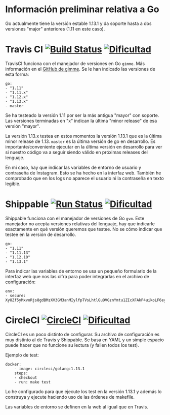 Información preliminar relativa a Go
==================================================

Go actualmente tiene la versión estable 1.13.1 y da soporte hasta a dos versiones "major" anteriores (1.11 en este caso). 


Travis CI
    [![Build Status](https://travis-ci.com/Jesus-Sheriff/go-InstaCrawler.svg?branch=master)](https://travis-ci.com/Jesus-Sheriff/go-InstaCrawler)
    [![Dificultad](https://img.shields.io/badge/Dificultad-2%2F10-brightgreen)]()
=====================

TravisCI funciona con el manejador de versiones en Go `gimme`. Más información en el [GitHub de gimme](https://github.com/travis-ci/gimme). Se le han indicado las versiones de esta forma:

    go:
    - "1.11"
    - "1.11.x"
    - "1.12.x" 
    - "1.13.x"
    - master
Se ha testeado la versión 1.11 por ser la más antigua "mayor" con soporte. 
Las versiones terminadas en "x" indican la última "minor release" de esa versión "mayor". 

La versión 1.13.x testea en estos momentos la versión 1.13.1 que es la última minor release de 1.13. 
`master` es la última versión de go en desarrollo. Es importante/conveniente ejecutar en la última versión en desarrollo para ver si nuestro código va a seguir siendo válido en próximas releases del lenguaje.

En mi caso, hay que indicar las variables de entorno de usuario y contraseña de Instagram. Esto se ha hecho en la interfaz web. También he comprobado que en los logs no aparece el usuario ni la contraseña en texto legible.

Shippable
    [![Run Status](https://api.shippable.com/projects/5da439a382a9a900064c3542/badge?branch=master)]()
    [![Dificultad](https://img.shields.io/badge/Dificultad-4%2F10-green)]()
===============================================================

Shippable funciona con el manejador de versiones de Go `gvm`. Este manejador no acepta versiones relativas del lenguaje, hay que indicarle exactamente en qué versión queremos que testee. No se cómo indicar que testee en la versión de desarrollo.

    go:
    - "1.11"
    - "1.11.13"
    - "1.12.10" 
    - "1.13.1"

Para indicar las variables de entorno se usa un pequeño formulario de la interfaz web que nos las cifra para poder integrarlas en el archivo de configuración:

    env:
    - secure: XyUZf5yMxvoRjs8gdBMzXV3GM3anMIylfpTVsLhtlGuOVGznYmtu1ZIcXFAkP4uikoLF6eyvG83SSakbKkwA5kNAaYXL3DogjP8H4kwJ0HF5TiAke/xZJWAn9MKYYXw0PYgRIgGqBX2/eHf1pfrr1IR6cSTdByVZmOjXmFYpgsdG93yOGHBJoe3CXJ8RjRaqyVI1Bp8g0qWUuIKvTRCsIMFdYvqgqKylJozU2kP/xdmYPC2sFmC6ViATXMEVsjcwT9VA5VjWfB5GPXWsBznY9zMxYXMsb4REMsK2wyeTOgyl2UILGPtFEoBJrsUX78z4BOl9eQYm81TaxsgNV4iuzA==

CircleCI 
    [![CircleCI](https://circleci.com/gh/Jesus-Sheriff/go-InstaCrawler.svg?style=svg)](https://circleci.com/gh/Jesus-Sheriff/go-InstaCrawler)
    [![Dificultad](https://img.shields.io/badge/Dificultad-9%2F10-red)]()
=============================================

CircleCI es un poco distinto de configurar. Su archivo de configuración es muy distinto al de Travis y Shippable. Se basa en YAML y un simple espacio puede hacer que no funcione su lectura (y fallen todos los test).

Ejemplo de test:

    docker:
        - image: circleci/golang:1.13.1
        steps:
        - checkout
        - run: make test

Lo he configurado para que ejecute los test en la versión 1.13.1 y además lo construya y ejecute haciendo uso de las órdenes de makefile.

Las variables de entorno se definen en la web al igual que en Travis.
